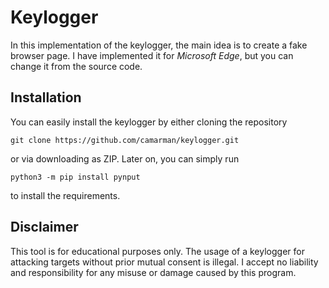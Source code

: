 # Keylogger

In this implementation of the keylogger, the main idea is to create a fake browser page. I have implemented it for *Microsoft Edge*, but you can change it from the source code.

## Installation

You can easily install the keylogger by either cloning the repository

    git clone https://github.com/camarman/keylogger.git

or via downloading as ZIP. Later on, you can simply run

    python3 -m pip install pynput

to install the requirements.

## Disclaimer

This tool is for educational purposes only. The usage of a keylogger for attacking targets without prior mutual consent is illegal. I accept no liability and responsibility for any misuse or damage caused by this program.
